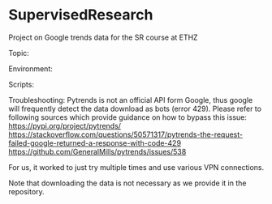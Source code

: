 # SupervisedResearch
Project on Google trends data for the SR course at ETHZ

Topic:

Environment:


Scripts:


Troubleshooting:
Pytrends is not an official API form Google, thus google will frequently detect the data download as bots (error 429). Please refer to following sources which provide guidance on how to bypass this issue:
https://pypi.org/project/pytrends/
https://stackoverflow.com/questions/50571317/pytrends-the-request-failed-google-returned-a-response-with-code-429
https://github.com/GeneralMills/pytrends/issues/538 

For us, it worked to just try multiple times and use various VPN connections.

Note that downloading the data is not necessary as we provide it in the repository.